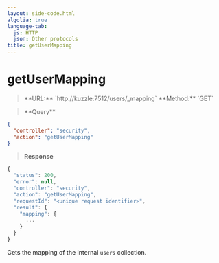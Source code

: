 ```yaml
---
layout: side-code.html
algolia: true
language-tab:
  js: HTTP
  json: Other protocols
title: getUserMapping
---
```



# getUserMapping



<blockquote class="js">
<p>
**URL:** `http://kuzzle:7512/users/_mapping`  
**Method:** `GET`
</p>
</blockquote>

<blockquote class="json">
<p>
**Query**
</p>
</blockquote>

```json
{
  "controller": "security",
  "action": "getUserMapping"
}
```

>**Response**

```javascript
{
  "status": 200,                     
  "error": null,                     
  "controller": "security",
  "action": "getUserMapping",
  "requestId": "<unique request identifier>",
  "result": {
    "mapping": {
      ...
    }
  }
}
```

Gets the mapping of the internal `users` collection.
